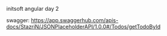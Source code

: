 initsoft angular day 2

swagger: https://app.swaggerhub.com/apis-docs/StazriN/JSONPlaceholderAPI/1.0.0#/Todos/getTodoById